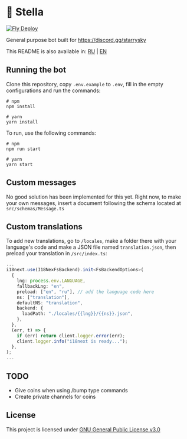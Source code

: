 # 💫 Stella
[![Fly Deploy](https://github.com/nikkoxd/stella/actions/workflows/fly.yml/badge.svg)](https://github.com/nikkoxd/stella/actions/workflows/fly.yml)

General purpose bot built for https://discord.gg/starrysky

This README is also available in: [RU](README_ru.md) | [EN](README.md)

## Running the bot

Clone this repository, copy `.env.example` to `.env`, fill in the empty configurations
and run the commands:

```
# npm
npm install

# yarn
yarn install
```

To run, use the following commands:

```
# npm
npm run start

# yarn
yarn start
```

## Custom messages

No good solution has been implemented for this yet.
Right now, to make your own messages, insert a document
following the schema located at `src/schemas/Message.ts`

## Custom translations

To add new translations, go to `/locales`,
make a folder there with your language's code
and make a JSON file named `translation.json`, then
preload your translation in `/src/index.ts`:

```ts
...
i18next.use(I18NexFsBackend).init<FsBackendOptions>(
  {
    lng: process.env.LANGUAGE,
    fallbackLng: "en",
    preload: ["en", "ru"], // add the language code here
    ns: ["translation"],
    defaultNS: "translation",
    backend: {
      loadPath: "./locales/{{lng}}/{{ns}}.json",
    },
  },
  (err, t) => {
    if (err) return client.logger.error(err);
    client.logger.info("i18next is ready...");
  },
);
...
```

## TODO

- Give coins when using /bump type commands
- Create private channels for coins

## License

This project is licensed under [GNU General Public License v3.0][license]

[license]: https://github.com/nikkoxd/stella/blob/main/LICENSE
